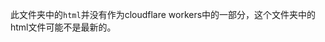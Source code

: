 <!--
 * @Author: LetMeFly
 * @Date: 2024-12-15 16:55:15
 * @LastEditors: LetMeFly.xyz
 * @LastEditTime: 2024-12-15 17:26:09
-->
此文件夹中的`html`并没有作为cloudflare workers中的一部分，这个文件夹中的html文件可能不是最新的。